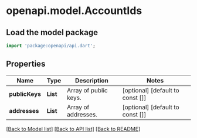 # openapi.model.AccountIds

## Load the model package
```dart
import 'package:openapi/api.dart';
```

## Properties
Name | Type | Description | Notes
------------ | ------------- | ------------- | -------------
**publicKeys** | **List<String>** | Array of public keys. | [optional] [default to const []]
**addresses** | **List<String>** | Array of addresses. | [optional] [default to const []]

[[Back to Model list]](../README.md#documentation-for-models) [[Back to API list]](../README.md#documentation-for-api-endpoints) [[Back to README]](../README.md)


